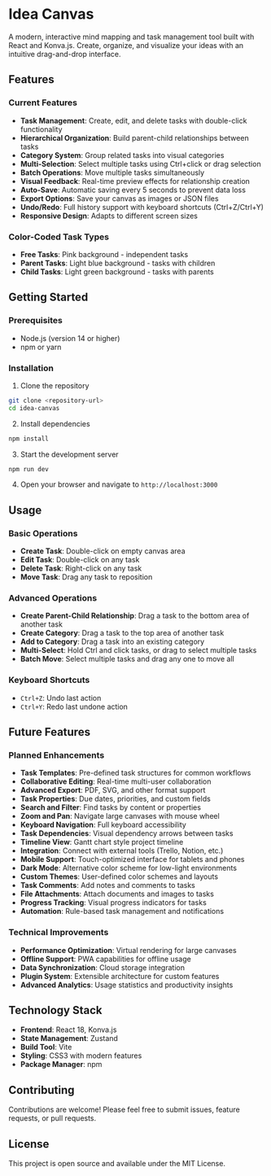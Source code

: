 # Idea Canvas

A modern, interactive mind mapping and task management tool built with React and Konva.js. Create, organize, and visualize your ideas with an intuitive drag-and-drop interface.

## Features

### Current Features

- **Task Management**: Create, edit, and delete tasks with double-click functionality
- **Hierarchical Organization**: Build parent-child relationships between tasks
- **Category System**: Group related tasks into visual categories
- **Multi-Selection**: Select multiple tasks using Ctrl+click or drag selection
- **Batch Operations**: Move multiple tasks simultaneously
- **Visual Feedback**: Real-time preview effects for relationship creation
- **Auto-Save**: Automatic saving every 5 seconds to prevent data loss
- **Export Options**: Save your canvas as images or JSON files
- **Undo/Redo**: Full history support with keyboard shortcuts (Ctrl+Z/Ctrl+Y)
- **Responsive Design**: Adapts to different screen sizes

### Color-Coded Task Types

- **Free Tasks**: Pink background - independent tasks
- **Parent Tasks**: Light blue background - tasks with children
- **Child Tasks**: Light green background - tasks with parents

## Getting Started

### Prerequisites

- Node.js (version 14 or higher)
- npm or yarn

### Installation

1. Clone the repository
```bash
git clone <repository-url>
cd idea-canvas
```

2. Install dependencies
```bash
npm install
```

3. Start the development server
```bash
npm run dev
```

4. Open your browser and navigate to `http://localhost:3000`

## Usage

### Basic Operations

- **Create Task**: Double-click on empty canvas area
- **Edit Task**: Double-click on any task
- **Delete Task**: Right-click on any task
- **Move Task**: Drag any task to reposition

### Advanced Operations

- **Create Parent-Child Relationship**: Drag a task to the bottom area of another task
- **Create Category**: Drag a task to the top area of another task
- **Add to Category**: Drag a task into an existing category
- **Multi-Select**: Hold Ctrl and click tasks, or drag to select multiple tasks
- **Batch Move**: Select multiple tasks and drag any one to move all

### Keyboard Shortcuts

- `Ctrl+Z`: Undo last action
- `Ctrl+Y`: Redo last undone action

## Future Features

### Planned Enhancements

- **Task Templates**: Pre-defined task structures for common workflows
- **Collaborative Editing**: Real-time multi-user collaboration
- **Advanced Export**: PDF, SVG, and other format support
- **Task Properties**: Due dates, priorities, and custom fields
- **Search and Filter**: Find tasks by content or properties
- **Zoom and Pan**: Navigate large canvases with mouse wheel
- **Keyboard Navigation**: Full keyboard accessibility
- **Task Dependencies**: Visual dependency arrows between tasks
- **Timeline View**: Gantt chart style project timeline
- **Integration**: Connect with external tools (Trello, Notion, etc.)
- **Mobile Support**: Touch-optimized interface for tablets and phones
- **Dark Mode**: Alternative color scheme for low-light environments
- **Custom Themes**: User-defined color schemes and layouts
- **Task Comments**: Add notes and comments to tasks
- **File Attachments**: Attach documents and images to tasks
- **Progress Tracking**: Visual progress indicators for tasks
- **Automation**: Rule-based task management and notifications

### Technical Improvements

- **Performance Optimization**: Virtual rendering for large canvases
- **Offline Support**: PWA capabilities for offline usage
- **Data Synchronization**: Cloud storage integration
- **Plugin System**: Extensible architecture for custom features
- **Advanced Analytics**: Usage statistics and productivity insights

## Technology Stack

- **Frontend**: React 18, Konva.js
- **State Management**: Zustand
- **Build Tool**: Vite
- **Styling**: CSS3 with modern features
- **Package Manager**: npm

## Contributing

Contributions are welcome! Please feel free to submit issues, feature requests, or pull requests.

## License

This project is open source and available under the MIT License.
